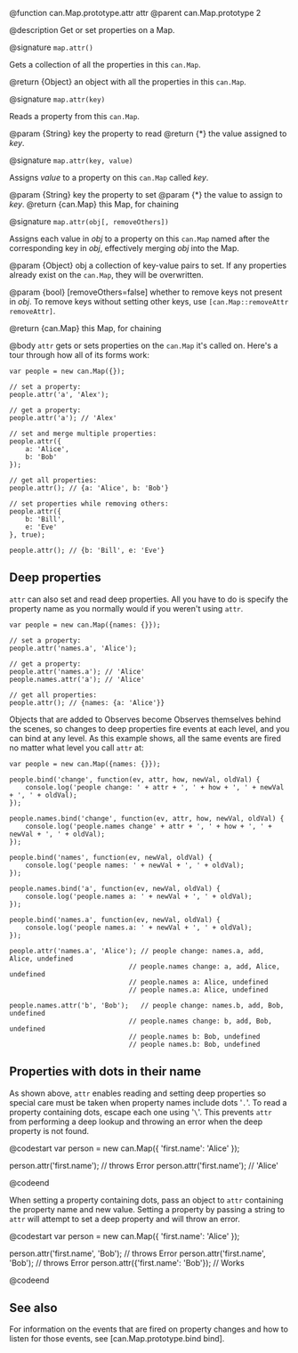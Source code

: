 @function can.Map.prototype.attr attr
@parent can.Map.prototype 2

@description Get or set properties on a Map.

@signature `map.attr()`

Gets a collection of all the properties in this `can.Map`.

@return {Object} an object with all the properties in this `can.Map`.

@signature `map.attr(key)`

Reads a property from this `can.Map`.

@param {String} key the property to read
@return {*} the value assigned to _key_.

@signature `map.attr(key, value)`

Assigns _value_ to a property on this `can.Map` called _key_.

@param {String} key the property to set
@param {*} the value to assign to _key_.
@return {can.Map} this Map, for chaining

@signature `map.attr(obj[, removeOthers])`

Assigns each value in _obj_ to a property on this `can.Map` named after the
corresponding key in _obj_, effectively merging _obj_ into the Map.

@param {Object} obj a collection of key-value pairs to set.
If any properties already exist on the `can.Map`, they will be overwritten.

@param {bool} [removeOthers=false] whether to remove keys not present in _obj_.
To remove keys without setting other keys, use `[can.Map::removeAttr removeAttr]`.

@return {can.Map} this Map, for chaining

@body
`attr` gets or sets properties on the `can.Map` it's called on. Here's a tour through
how all of its forms work:


    var people = new can.Map({});

    // set a property:
    people.attr('a', 'Alex');

    // get a property:
    people.attr('a'); // 'Alex'

    // set and merge multiple properties:
    people.attr({
        a: 'Alice',
        b: 'Bob'
    });

    // get all properties:
    people.attr(); // {a: 'Alice', b: 'Bob'}

    // set properties while removing others:
    people.attr({
        b: 'Bill',
        e: 'Eve'
    }, true);

    people.attr(); // {b: 'Bill', e: 'Eve'}


## Deep properties

`attr` can also set and read deep properties. All you have to do is specify
the property name as you normally would if you weren't using `attr`.


    var people = new can.Map({names: {}});

    // set a property:
    people.attr('names.a', 'Alice');

    // get a property:
    people.attr('names.a'); // 'Alice'
    people.names.attr('a'); // 'Alice'

    // get all properties:
    people.attr(); // {names: {a: 'Alice'}}


Objects that are added to Observes become Observes themselves behind the scenes,
so changes to deep properties fire events at each level, and you can bind at any
level. As this example shows, all the same events are fired no matter what level
you call `attr` at:


    var people = new can.Map({names: {}});

    people.bind('change', function(ev, attr, how, newVal, oldVal) {
        console.log('people change: ' + attr + ', ' + how + ', ' + newVal + ', ' + oldVal);
    });

    people.names.bind('change', function(ev, attr, how, newVal, oldVal) {
        console.log('people.names change' + attr + ', ' + how + ', ' + newVal + ', ' + oldVal);
    });

    people.bind('names', function(ev, newVal, oldVal) {
        console.log('people names: ' + newVal + ', ' + oldVal);
    });

    people.names.bind('a', function(ev, newVal, oldVal) {
        console.log('people.names a: ' + newVal + ', ' + oldVal);
    });

    people.bind('names.a', function(ev, newVal, oldVal) {
        console.log('people names.a: ' + newVal + ', ' + oldVal);
    });

    people.attr('names.a', 'Alice'); // people change: names.a, add, Alice, undefined
                                  // people.names change: a, add, Alice, undefined
                                  // people.names a: Alice, undefined
                                  // people names.a: Alice, undefined

    people.names.attr('b', 'Bob');   // people change: names.b, add, Bob, undefined
                                  // people.names change: b, add, Bob, undefined
                                  // people.names b: Bob, undefined
                                  // people names.b: Bob, undefined


## Properties with dots in their name

As shown above, `attr` enables reading and setting deep properties so special care must be taken when property names include dots '`.`'. To read a property containing dots, escape each one using '`\`'. This prevents `attr` from performing a deep lookup and throwing an error when the deep property is not found.

@codestart
var person = new can.Map({
	'first.name': 'Alice'
});

person.attr('first.name'); // throws Error
person.attr('first\.name'); // 'Alice'

@codeend

When setting a property containing dots, pass an object to `attr` containing the property name and new value. Setting a property by passing a string to `attr` will attempt to set a deep property and will throw an error.

@codestart
var person = new can.Map({
	'first.name': 'Alice'
});

person.attr('first.name', 'Bob'); // throws Error
person.attr('first\.name', 'Bob'); // throws Error
person.attr({'first.name': 'Bob'}); // Works

@codeend

## See also

For information on the events that are fired on property changes and how
to listen for those events, see [can.Map.prototype.bind bind].
